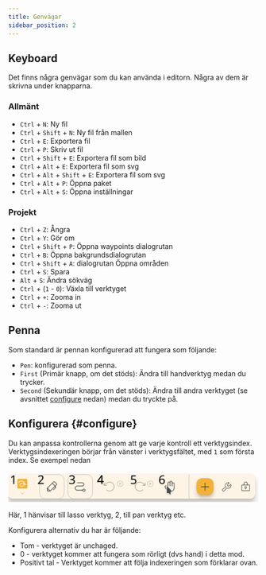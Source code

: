 ```yaml
---
title: Genvägar
sidebar_position: 2
---
```


## Keyboard

Det finns några genvägar som du kan använda i editorn.
Några av dem är skrivna under knapparna.

### Allmänt

- `Ctrl` + `N`: Ny fil
- `Ctrl` + `Shift` + `N`: Ny fil från mallen
- `Ctrl` + `E`: Exportera fil
- `Ctrl` + `P`: Skriv ut fil
- `Ctrl` + `Shift` + `E`: Exportera fil som bild
- `Ctrl` + `Alt` + `E`: Exportera fil som svg
- `Ctrl` + `Alt` + `Shift` + `E`: Exportera fil som svg
- `Ctrl` + `Alt` + `P`: Öppna paket
- `Ctrl` + `Alt` + `S`: Öppna inställningar

### Projekt

- `Ctrl` + `Z`: Ångra
- `Ctrl` + `Y`: Gör om
- `Ctrl` + `Shift` + `P`: Öppna waypoints dialogrutan
- `Ctrl` + `B`: Öppna bakgrundsdialogrutan
- `Ctrl` + `Shift` + `A`: dialogrutan Öppna områden
- `Ctrl` + `S`: Spara
- `Alt` + `S`: Ändra sökväg
- `Ctrl` + (`1` - `0`): Växla till verktyget
- `Ctrl` + `+`: Zooma in
- `Ctrl` + `-`: Zooma ut

## Penna

Som standard är pennan konfigurerad att fungera som följande:

- `Pen`: konfigurerad som penna.
- `First` (Primär knapp, om det stöds): Ändra till handverktyg medan du trycker.
- `Second` (Sekundär knapp, om det stöds): Ändra till andra verktyget (se avsnittet [configure](#configure) nedan) medan du tryckte på.

## Konfigurera {#configure}

Du kan anpassa kontrollerna genom att ge varje kontroll ett verktygsindex. Verktygsindexeringen börjar från vänster i verktygsfältet, med `1` som första index. Se exempel nedan

![toolbar numrerad](toolbar_numbered.png)

Här, 1 hänvisar till lasso verktyg, 2, till pan verktyg etc.

Konfigurera alternativ du har är följande:

- Tom - verktyget är unchaged.
- 0 - verktyget kommer att fungera som rörligt (dvs hand) i detta mod.
- Positivt tal - Verktyget kommer att följa indexeringen som förklarar ovan.
